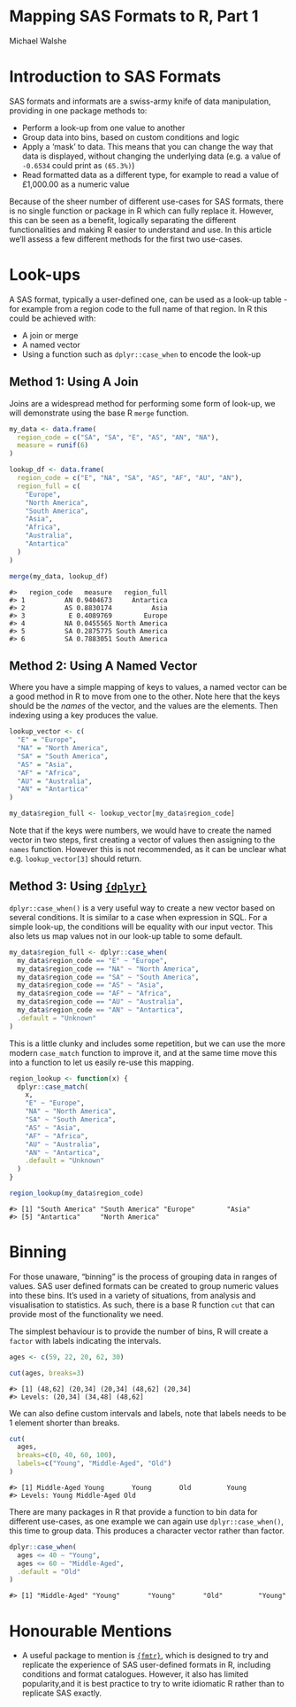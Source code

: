 Mapping SAS Formats to R, Part 1
================
Michael Walshe

# Introduction to SAS Formats

SAS formats and informats are a swiss-army knife of data manipulation,
providing in one package methods to:

- Perform a look-up from one value to another
- Group data into bins, based on custom conditions and logic
- Apply a ‘mask’ to data. This means that you can change the way that
  data is displayed, without changing the underlying data (e.g. a value
  of `-0.6534` could print as `(65.3%)`)
- Read formatted data as a different type, for example to read a value
  of £1,000.00 as a numeric value

Because of the sheer number of different use-cases for SAS formats,
there is no single function or package in R which can fully replace it.
However, this can be seen as a benefit, logically separating the
different functionalities and making R easier to understand and use. In
this article we’ll assess a few different methods for the first two
use-cases.

# Look-ups

A SAS format, typically a user-defined one, can be used as a look-up
table - for example from a region code to the full name of that region.
In R this could be achieved with:

- A join or merge
- A named vector
- Using a function such as `dplyr::case_when` to encode the look-up

## Method 1: Using A Join

Joins are a widespread method for performing some form of look-up, we
will demonstrate using the base R `merge` function.

``` r
my_data <- data.frame(
  region_code = c("SA", "SA", "E", "AS", "AN", "NA"),
  measure = runif(6)
)

lookup_df <- data.frame(
  region_code = c("E", "NA", "SA", "AS", "AF", "AU", "AN"),
  region_full = c(
    "Europe",
    "North America",
    "South America",
    "Asia",
    "Africa",
    "Australia",
    "Antartica"
  )
)

merge(my_data, lookup_df)
```

    #>   region_code   measure   region_full
    #> 1          AN 0.9404673     Antartica
    #> 2          AS 0.8830174          Asia
    #> 3           E 0.4089769        Europe
    #> 4          NA 0.0455565 North America
    #> 5          SA 0.2875775 South America
    #> 6          SA 0.7883051 South America

## Method 2: Using A Named Vector

Where you have a simple mapping of keys to values, a named vector can be
a good method in R to move from one to the other. Note here that the
keys should be the *names* of the vector, and the values are the
elements. Then indexing using a key produces the value.

``` r
lookup_vector <- c(
  "E" = "Europe",
  "NA" = "North America",
  "SA" = "South America",
  "AS" = "Asia",
  "AF" = "Africa",
  "AU" = "Australia",
  "AN" = "Antartica"
)

my_data$region_full <- lookup_vector[my_data$region_code]
```

Note that if the keys were numbers, we would have to create the named
vector in two steps, first creating a vector of values then assigning to
the `names` function. However this is not recommended, as it can be
unclear what e.g. `lookup_vector[3]` should return.

## Method 3: Using [`{dplyr}`](https://dplyr.tidyverse.org/)

`dplyr::case_when()` is a very useful way to create a new vector based
on several conditions. It is similar to a case when expression in SQL.
For a simple look-up, the conditions will be equality with our input
vector. This also lets us map values not in our look-up table to some
default.

``` r
my_data$region_full <- dplyr::case_when(
  my_data$region_code == "E" ~ "Europe",
  my_data$region_code == "NA" ~ "North America",
  my_data$region_code == "SA" ~ "South America",
  my_data$region_code == "AS" ~ "Asia",
  my_data$region_code == "AF" ~ "Africa",
  my_data$region_code == "AU" ~ "Australia",
  my_data$region_code == "AN" ~ "Antartica",
  .default = "Unknown"
)
```

This is a little clunky and includes some repetition, but we can use the
more modern `case_match` function to improve it, and at the same time
move this into a function to let us easily re-use this mapping.

``` r
region_lookup <- function(x) {
  dplyr::case_match(
    x,
    "E" ~ "Europe",
    "NA" ~ "North America",
    "SA" ~ "South America",
    "AS" ~ "Asia",
    "AF" ~ "Africa",
    "AU" ~ "Australia",
    "AN" ~ "Antartica",
    .default = "Unknown"
  )
}

region_lookup(my_data$region_code)
```

    #> [1] "South America" "South America" "Europe"        "Asia"         
    #> [5] "Antartica"     "North America"

# Binning

For those unaware, “binning” is the process of grouping data in ranges
of values. SAS user defined formats can be created to group numeric
values into these bins. It’s used in a variety of situations, from
analysis and visualisation to statistics. As such, there is a base R
function `cut` that can provide most of the functionality we need.

The simplest behaviour is to provide the number of bins, R will create a
`factor` with labels indicating the intervals.

``` r
ages <- c(59, 22, 20, 62, 30)

cut(ages, breaks=3)
```

    #> [1] (48,62] (20,34] (20,34] (48,62] (20,34]
    #> Levels: (20,34] (34,48] (48,62]

We can also define custom intervals and labels, note that labels needs
to be 1 element shorter than breaks.

``` r
cut(
  ages,
  breaks=c(0, 40, 60, 100),
  labels=c("Young", "Middle-Aged", "Old")
)
```

    #> [1] Middle-Aged Young       Young       Old         Young      
    #> Levels: Young Middle-Aged Old

There are many packages in R that provide a function to bin data for
different use-cases, as one example we can again use
`dplyr::case_when()`, this time to group data. This produces a character
vector rather than factor.

``` r
dplyr::case_when(
  ages <= 40 ~ "Young",
  ages <= 60 ~ "Middle-Aged",
  .default = "Old"
)
```

    #> [1] "Middle-Aged" "Young"       "Young"       "Old"         "Young"

# Honourable Mentions

- A useful package to mention is
  [`{fmtr}`](https://fmtr.r-sassy.org/articles/fmtr.html), which is
  designed to try and replicate the experience of SAS user-defined
  formats in R, including conditions and format catalogues. However, it
  also has limited popularity,and it is best practice to try to write
  idiomatic R rather than to replicate SAS exactly.
